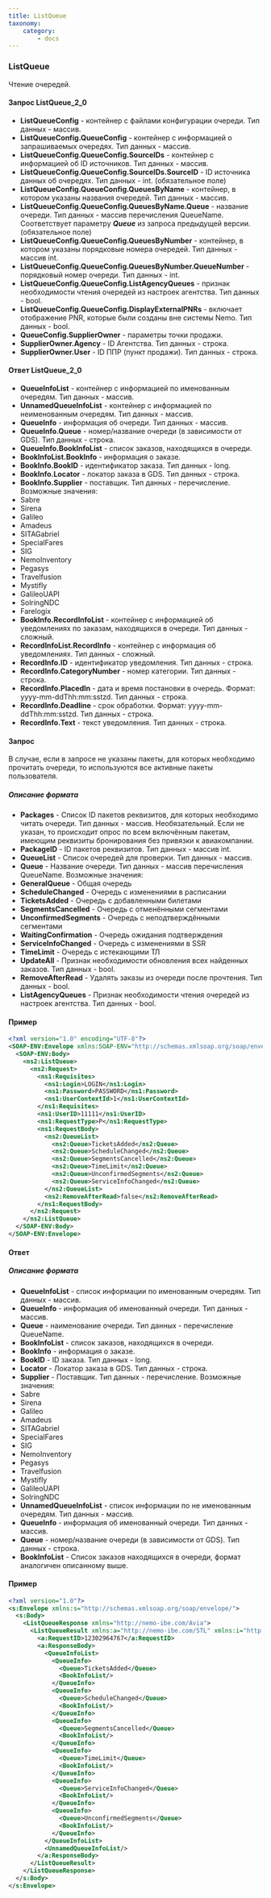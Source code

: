 ```yaml
---
title: ListQueue
taxonomy:
    category:
        - docs
---
```


### ListQueue

Чтение очередей. 

#### Запрос ListQueue_2_0
- **ListQueueConfig** - контейнер с файлами конфигурации очереди. Тип данных - массив.
- **ListQueueConfig.QueueConfig** - контейнер с информацией о запрашиваемых очередях. Тип данных - массив.
- **ListQueueConfig.QueueConfig.SourceIDs** - контейнер с информацией об ID источников. Тип данных - массив.
- **ListQueueConfig.QueueConfig.SourceIDs.SourceID** - ID источника данных об очередях. Тип данных - int. (обязательное поле)
- **ListQueueConfig.QueueConfig.QueuesByName** - контейнер, в котором указаны названия очередей. Тип данных - массив. 
- **ListQueueConfig.QueueConfig.QueuesByName.Queue** - название очереди. Тип данных - массив перечисления QueueName. Соответствует параметру _**Queue**_ из запроса предыдущей версии.  (обязательное поле)
- **ListQueueConfig.QueueConfig.QueuesByNumber** - контейнер, в котором указаны порядковые номера очередей.  Тип данных  - массив int.
- **ListQueueConfig.QueueConfig.QueuesByNumber.QueueNumber** - порядковый номер очереди. Тип данных - int. 
- **ListQueueConfig.QueueConfig.ListAgencyQueues** - признак необходимости чтения очередей из настроек агентства. Тип данных - bool. 
- **ListQueueConfig.QueueConfig.DisplayExternalPNRs** - включает отображение PNR, которые были созданы вне системы Nemo. Тип данных - bool.
- **QueueConfig.SupplierOwner** - параметры точки продажи.
- **SupplierOwner.Agency** - ID Агентства. Тип данных - строка.
- **SupplierOwner.User** - ID ППР (пункт продажи). Тип данных - строка. 

#### Ответ ListQueue_2_0
-   **QueueInfoList** - контейнер с информацией по именованным очередям. Тип данных - массив.
-   **UnnamedQueueInfoList** - контейнер с информацией по неименованным очередям. Тип данных - массив.
-   **QueueInfo** - информация об очереди. Тип данных - массив.
-   **QueueInfo.Queue** - номер/название очереди (в зависимости от GDS). Тип данных - строка.
-   **QueueInfo.BookInfoList** - список заказов, находящихся в очереди.
-   **BookInfoList.BookInfo** - информация о заказе.
-   **BookInfo.BookID** - идентификатор заказа. Тип данных - long.
-   **BookInfo.Locator** - локатор заказа в GDS. Тип данных - строка.
-   **BookInfo.Supplier** - поставщик. Тип данных - перечисление. Возможные значения:
 -   Sabre
 -   Sirena
 -   Galileo
 -   Amadeus
 -   SITAGabriel
 -   SpecialFares
 -   SIG
 -   NemoInventory
 -   Pegasys
 -   Travelfusion
 -   Mystifly
 -   GalileoUAPI
 -   SolringNDC
 -   Farelogix
-   **BookInfo.RecordInfoList** - контейнер с информацией об уведомлениях по заказам, находящихся в очереди. Тип данных - сложный. 
-   **RecordInfoList.RecordInfo** - контейнер с информация об уведомлениях. Тип данных - сложный.
-   **RecordInfo.ID** - идентификатор уведомления. Тип данных - строка.
-   **RecordInfo.CategoryNumber** - номер категории. Тип данных - строка.
-   **RecordInfo.PlacedIn** - дата и время постановки в очередь. Формат: yyyy-mm-ddThh:mm:sstzd. Тип данных - строка.
-   **RecordInfo.Deadline** - срок обработки. Формат: yyyy-mm-ddThh:mm:sstzd. Тип данных - строка.
-   **RecordInfo.Text** - текст уведомления. Тип данных - строка.  

#### Запрос

В случае, если в запросе не указаны пакеты, для которых необходимо прочитать очереди, то используются все активные пакеты пользователя.

##### Описание формата

-   **Packages** - Список ID пакетов реквизитов, для которых необходимо читать очереди. Тип данных - массив. Необязательный. Если не указан, то происходит опрос по всем включённым пакетам, имеющим реквизиты бронирования без привязки к авиакомпании.
-   **PackageID** - ID пакетов реквизитов. Тип данных - массив int.
-   **QueueList** - Список очередей для проверки. Тип данных - массив.
-   **Queue** - Название очереди. Тип данных - массив перечисления QueueName. Возможные значения:
 -   **GeneralQueue** - Общая очередь
 -   **ScheduleChanged** - Очередь с изменениями в расписании
 -   **TicketsAdded** - Очередь с добавленными билетами
 -   **SegmentsCancelled** - Очередь с отменёнными сегментами
 -   **UnconfirmedSegments** - Очередь с неподтверждёнными сегментами
 -   **WaitingConfirmation** - Очередь ожидания подтверждения
 -   **ServiceInfoChanged** - Очередь с изменениями в SSR
 -   **TimeLimit** - Очередь с истекающими ТЛ
-   **UpdateAll** - Признак необходимости обновления всех найденных заказов. Тип данных - bool.
-   **RemoveAfterRead** - Удалять заказы из очереди после прочтения. Тип данных - bool.
-   **ListAgencyQueues** - Признак необходимости чтения очередей из настроек агентства. Тип данных - bool.

#### Пример
```xml
<?xml version="1.0" encoding="UTF-8"?>
<SOAP-ENV:Envelope xmlns:SOAP-ENV="http://schemas.xmlsoap.org/soap/envelope/" xmlns:ns1="http://nemo-ibe.com/STL" xmlns:ns2="http://nemo-ibe.com/Avia">
  <SOAP-ENV:Body>
    <ns2:ListQueue>
      <ns2:Request>
        <ns1:Requisites>
          <ns1:Login>LOGIN</ns1:Login>
          <ns1:Password>PASSWORD</ns1:Password>
          <ns1:UserContextId>1</ns1:UserContextId>
        </ns1:Requisites>
        <ns1:UserID>11111</ns1:UserID>
        <ns1:RequestType>P</ns1:RequestType>
        <ns1:RequestBody>
          <ns2:QueueList>
            <ns2:Queue>TicketsAdded</ns2:Queue>
            <ns2:Queue>ScheduleChanged</ns2:Queue>
            <ns2:Queue>SegmentsCancelled</ns2:Queue>
            <ns2:Queue>TimeLimit</ns2:Queue>
            <ns2:Queue>UnconfirmedSegments</ns2:Queue>
            <ns2:Queue>ServiceInfoChanged</ns2:Queue>
          </ns2:QueueList>
          <ns2:RemoveAfterRead>false</ns2:RemoveAfterRead>
        </ns1:RequestBody>
      </ns2:Request>
    </ns2:ListQueue>
  </SOAP-ENV:Body>
</SOAP-ENV:Envelope>
```
#### Ответ

##### Описание формата

-   **QueueInfoList** - список информации по именованным очередям. Тип данных - массив.
-   **QueueInfo** - информация об именованный очереди. Тип данных - массив.
-   **Queue** - наименование очереди. Тип данных - перечисление QueueName.
-   **BookInfoList** - список заказов, находящихся в очереди.
-   **BookInfo** - информация о заказе.
-   **BookID** - ID заказа. Тип данных - long.
-   **Locator** - Локатор заказа в GDS. Тип данных - строка.
-   **Supplier** - Поставщик. Тип данных - перечисление. Возможные значения:
 -   Sabre
 -   Sirena
 -   Galileo
 -   Amadeus
 -   SITAGabriel
 -   SpecialFares
 -   SIG
 -   NemoInventory
 -   Pegasys
 -   Travelfusion
 -   Mystifly
 -   GalileoUAPI
 -   SolringNDC
-   **UnnamedQueueInfoList** - список информации по не именованным очередям. Тип данных - массив.
-   **QueueInfo** - информация об именованный очереди. Тип данных - массив.
-   **Queue** - номер/название очереди (в зависимости от GDS). Тип данных - строка.
-   **BookInfoList** - Список заказов находящихся в очереди, формат аналогичен описанному выше.

#### Пример
```xml
<?xml version="1.0"?>
<s:Envelope xmlns:s="http://schemas.xmlsoap.org/soap/envelope/">
  <s:Body>
    <ListQueueResponse xmlns="http://nemo-ibe.com/Avia">
      <ListQueueResult xmlns:a="http://nemo-ibe.com/STL" xmlns:i="http://www.w3.org/2001/XMLSchema-instance">
        <a:RequestID>12302964767</a:RequestID>
        <a:ResponseBody>
          <QueueInfoList>
            <QueueInfo>
              <Queue>TicketsAdded</Queue>
              <BookInfoList/>
            </QueueInfo>
            <QueueInfo>
              <Queue>ScheduleChanged</Queue>
              <BookInfoList/>
            </QueueInfo>
            <QueueInfo>
              <Queue>SegmentsCancelled</Queue>
              <BookInfoList/>
            </QueueInfo>
            <QueueInfo>
              <Queue>TimeLimit</Queue>
              <BookInfoList/>
            </QueueInfo>
            <QueueInfo>
              <Queue>ServiceInfoChanged</Queue>
              <BookInfoList/>
            </QueueInfo>
            <QueueInfo>
              <Queue>UnconfirmedSegments</Queue>
              <BookInfoList/>
            </QueueInfo>
          </QueueInfoList>
          <UnnamedQueueInfoList/>
        </a:ResponseBody>
      </ListQueueResult>
    </ListQueueResponse>
  </s:Body>
</s:Envelope>
```